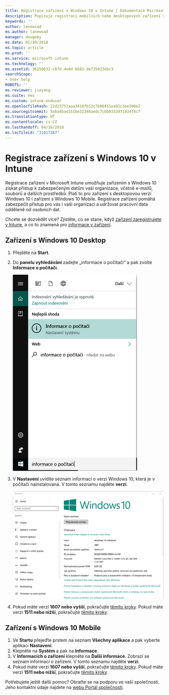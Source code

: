 ```yaml
---
title: Registrace zařízení s Windows 10 v Intune | Dokumentace Microsoftu
description: Popisuje registraci mobilních nebo desktopových zařízení s Windows 10 v Intune.
keywords: ''
author: lenewsad
ms.author: lanewsad
manager: dougeby
ms.date: 01/10/2018
ms.topic: article
ms.prod: ''
ms.service: microsoft-intune
ms.technology: ''
ms.assetid: 36250832-c6fd-4e8d-b681-de735023ebc3
searchScope:
- User help
ROBOTS: ''
ms.reviewer: jieyang
ms.suite: ems
ms.custom: intune-enduser
ms.openlocfilehash: 22d23751aaa3416fb13c7b08451ea91c3ee308e2
ms.sourcegitcommit: 5eba4bad151be32346aedc7cbb0333d71934f8cf
ms.translationtype: HT
ms.contentlocale: cs-CZ
ms.lasthandoff: 04/16/2018
ms.locfileid: "31017287"
---
```

# <a name="enroll-your-windows-10-devices-in-intune"></a>Registrace zařízení s Windows 10 v Intune

Registrace zařízení v Microsoft Intune umožňuje zařízením s Windows 10 získat přístup k zabezpečeným datům vaší organizace, včetně e-mailů, souborů a dalších prostředků. Platí to pro zařízení s desktopovou verzí Windows 10 i zařízení s Windows 10 Mobile. Registrace zařízení pomáhá zabezpečit přístup pro vás i vaši organizaci a udržovat pracovní data odděleně od osobních dat.

Chcete se dozvědět více? Zjistěte, co se stane, když [zařízení zaregistrujete v Intune](what-happens-if-you-install-the-company-portal-app-and-enroll-your-device-in-intune-windows.md), a co to znamená pro [informace v zařízení](what-info-can-your-company-see-when-you-enroll-your-device-in-intune.md).

## <a name="windows-10-desktop-devices"></a>Zařízení s Windows 10 Desktop

1. Přejděte na **Start**.

2. Do __panelu vyhledávání__ zadejte „informace o počítači“ a pak zvolte __Informace o počítači__.

   ![nastavení vyhledávání pro informace o počítači](media/searching_for_about_your_pc.png)

3. V __Nastavení__ uvidíte seznam informací o verzi Windows 10, která je v počítači nainstalovaná. V tomto seznamu najděte __verzi__.

   ![Windows 10 Desktop – Informace o počítači](media/settings_about_pc.png)

4. Pokud máte verzi __1607 nebo vyšší__, pokračujte [těmito kroky](enroll-your-w10-device-access-work-or-school.md). Pokud máte verzi __1511 nebo nižší__, pokračujte [těmito kroky](enroll-your-w10-device-your-account.md).

## <a name="windows-10-mobile-devices"></a>Zařízení s Windows 10 Mobile        

1.  Ve __Startu__ přejeďte prstem na seznam __Všechny aplikace__ a pak vyberte aplikaci __Nastavení__.        
2.  Klepněte na __Systém__ a pak na __Informace__.       
3.  V __Informacích o zařízení__ klepněte na __Další informace__. Zobrazí se seznam informací o zařízení. V tomto seznamu najděte __verzi__.        
4.  Pokud máte verzi __1607 nebo vyšší__, pokračujte [těmito kroky](enroll-your-w10-device-access-work-or-school.md). Pokud máte verzi __1511 nebo nižší__, pokračujte [těmito kroky](enroll-your-w10-device-your-account.md).

Potřebujete ještě další pomoc? Obraťte se na podporu ve vaší společnosti. Jeho kontaktní údaje najdete na [webu Portál společnosti](https://portal.manage.microsoft.com#HelpDeskDialog).
